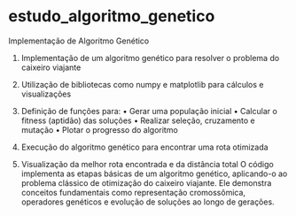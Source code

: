 # estudo_algoritmo_genetico
Implementação de Algoritmo Genético

1. Implementação de um algoritmo genético para resolver o problema do caixeiro viajante
2. Utilização de bibliotecas como numpy e matplotlib para cálculos e visualizações
   
3. Definição de funções para:
• Gerar uma população inicial
• Calcular o fitness (aptidão) das soluções
• Realizar seleção, cruzamento e mutação
• Plotar o progresso do algoritmo

5. Execução do algoritmo genético para encontrar uma rota otimizada
6. Visualização da melhor rota encontrada e da distância total
O código implementa as etapas básicas de um algoritmo genético, aplicando-o ao problema clássico de otimização do caixeiro viajante. Ele demonstra conceitos fundamentais como representação cromossômica, operadores genéticos e evolução de soluções ao longo de gerações.
